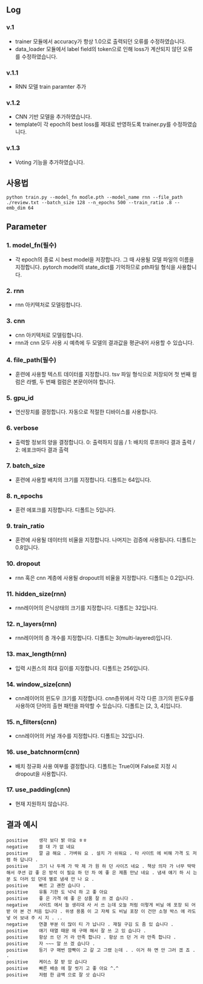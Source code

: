 ## Log
### v.1
  - trainer 모듈에서 accuracy가 항상 1.0으로 출력되던 오류를 수정하였습니다.
  - data_loader 모듈에서 label field의 <unk> token으로 인해 loss가 계산되지 않던 오류를 수정하였습니다.
### v.1.1
  - RNN 모델 train paramter 추가
### v.1.2
  - CNN 기반 모델을 추가하였습니다.
  - template이 각 epoch의 best loss를 제대로 반영하도록 trainer.py를 수정하였습니다.
### v.1.3
  - Voting 기능을 추가하였습니다.



## 사용법
```
python train.py --model_fn modle.pth --model_name rnn --file_path ./review.txt --batch_size 128 --n_epochs 500 --train_ratio .8 --emb_dim 64
```


## Parameter
### 1. model_fn(필수)
- 각 epoch의 종료 시 best model을 저장합니다. 그 때 사용될 모델 파일의 이름을 지정합니다. pytorch model의 state_dict를 기억하므로 pth파일 형식을 사용합니다.
### 2. rnn
- rnn 아키텍처로 모델링합니다.
### 3. cnn
- cnn 아키텍처로 모델링합니다.
- rnn과 cnn 모두 사용 시 예측에 두 모델의 결과값을 평균내어 사용할 수 있습니다.  
### 4. file_path(필수)
- 훈련에 사용할 텍스트 데이터를 지정합니다. tsv 파일 형식으로 저장되어 첫 번째 컬럼은 라벨, 두 번째 컬럼은 본문이어야 합니다.
### 5. gpu_id
- 연산장치를 결정합니다. 자동으로 적절한 디바이스를 사용합니다.
### 6. verbose
- 출력할 정보의 양을 결정합니다. 0: 출력하지 않음 / 1: 배치의 루프마다 결과 출력 / 2: 에포크마다 결과 출력
### 7. batch_size
- 훈련에 사용할 배치의 크기를 지정합니다. 디폴트는 64입니다.
### 8. n_epochs
- 훈련 에포크를 지정합니다. 디폴트는 5입니다.
### 9. train_ratio
- 훈련에 사용될 데이터의 비율을 지정합니다. 나머지는 검증에 사용됩니다. 디폴트는 0.8입니다.
### 10. dropout
- rnn 혹은 cnn 계층에 사용될 dropout의 비율을 지정합니다. 디폴트는 0.2입니다.
### 11. hidden_size(rnn)
- rnn레이어의 은닉상태의 크기를 지정합니다. 디폴트는 32입니다.
### 12. n_layers(rnn)
- rnn레이어의 층 개수를 지정합니다. 디폴트는 3(multi-layered)입니다.

### 13. max_length(rnn)
- 입력 시퀀스의 최대 길이를 지정합니다. 디폴트는 256입니다.
### 14. window_size(cnn)
- cnn레이어의 윈도우 크기를 지정합니다. cnn층위에서 각각 다른 크기의 윈도우를 사용하여 단어의 출현 패턴을 파악할 수 있습니다. 디폴트는 [2, 3, 4]입니다.
### 15. n_filters(cnn)
- cnn레이어의 커널 개수를 지정합니다. 디폴트는 32입니다.
### 16. use_batchnorm(cnn)
- 배치 정규화 사용 여부를 결정합니다. 디폴트는 True이며 False로 지정 시 dropout을 사용합니다.
### 17. use_padding(cnn)
- 현재 지원하지 않습니다.

## 결과 예시
```
positive	생각 보다 밝 아요 ㅎㅎ
negative	쓸 대 가 없 네요
positive	깔 금 해요 . 가벼워 요 . 설치 가 쉬워요 . 타 사이트 에 비해 가격 도 저렴 하 답니다 .
positive	크기 나 두께 가 딱 제 가 원 하 던 사이즈 네요 . 책상 의자 가 너무 딱딱 해서 쿠션 감 좋 은 방석 이 필요 하 던 차 에 좋 은 제품 만났 네요 . 냄새 얘기 하 시 는 분 도 더러 있 던데 별로 냄새 안 나 요 .
positive	빠르 고 괜찬 습니다 .
positive	유통 기한 도 넉넉 하 고 좋 아요
positive	좋 은 가격 에 좋 은 상품 잘 쓰 겠 습니다 .
negative	사이트 에서 늘 생리대 사 서 쓰 는데 오늘 처럼 이렇게 비닐 에 포장 되 어 받 아 본 건 처음 입니다 . 위생 용품 이 고 자체 도 비닐 포장 이 건만 소형 박스 에 라도 넣 어 보내 주 시 지 . ..
negative	연결 부분 이 많이 티 가 납니다 . 재질 구김 도 좀 있 습니다 .
positive	애기 태열 때문 에 구매 해서 잘 쓰 고 있 습니다 .
positive	항상 쓰 던 거 라 만족 합니다 . 항상 쓰 던 거 라 만족 합니다 .
positive	자 ~~~ 알 쓰 겠 습니다 .
positive	등기 구 매번 깜빡이 고 갈 고 그랬 는데 . . 이거 하 면 안 그러 겠 죠 . .
positive	케이스 잘 받 았 습니다
positive	빠른 배송 에 잘 씻기 고 좋 아요 ^.^
positive	저렴 한 금액 으로 잘 삿 습니다
```


